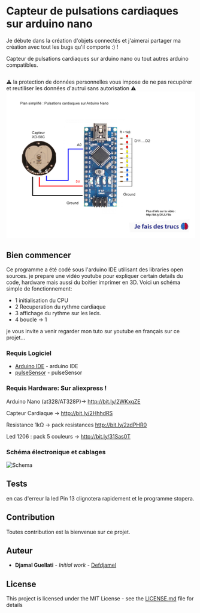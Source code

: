 # Capteur de pulsations cardiaques sur arduino nano
Je débute dans la création d'objets connectés et j'aimerai partager ma création avec tout les bugs qu'il comporte :) !

Capteur de pulsations cardiaques sur arduino nano ou tout autres arduino compatibles.
 ```
```

⚠️ la protection de données personnelles vous impose de ne pas recupérer et reutiliser les données d'autrui sans autorisation ⚠️
![Schema Simplifié ](schemaSimple.png?raw=true "schema simplifié")

## Bien commencer

Ce programme a été codé sous l'arduino IDE utilisant des libraries open sources.
je prepare une vidéo youtube pour expliquer certain details du code, hardware mais aussi du boitier imprimer en 3D.
Voici un schéma simple de fonctionnement:


* 1 initialisation du CPU
* 2 Recuperation du rythme cardiaque
* 3 affichage du rythme sur les leds.
* 4 boucle -> 1


je vous invite a venir regarder mon tuto sur youtube en français sur ce projet...

### Requis Logiciel
* [Arduino IDE](https://www.arduino.cc) - arduino IDE
* [pulseSensor](https://pulsesensor.com) - pulseSensor

### Requis Hardware: Sur aliexpress !
Arduino Nano (at328/AT328P)->  http://bit.ly/2WKxqZE

Capteur Cardiaque -> http://bit.ly/2HhhdRS

Resistance 1kΩ -> pack resistances http://bit.ly/2zdPHR0

Led 1206 : pack 5 couleurs -> http://bit.ly/31Sas0T


### Schéma électronique et cablages


![Schema ](Schematic_HeartRate.png?raw=true "schema normalisé")


## Tests


en cas d'erreur la led Pin 13 clignotera rapidement et le programme stopera.


## Contribution

Toutes contribution est la bienvenue sur ce projet.


## Auteur

* **Djamal Guellati** - *Initial work* - [Defdjamel](https://github.com/Defdjamel)


## License

This project is licensed under the MIT License - see the [LICENSE.md](LICENSE.md) file for details

